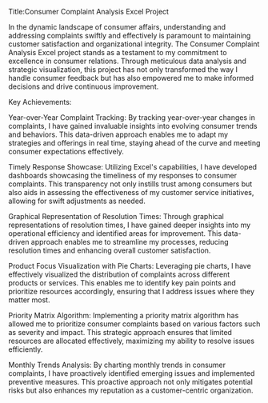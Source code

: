 Title:Consumer Complaint Analysis Excel Project

In the dynamic landscape of consumer affairs, understanding and addressing complaints swiftly and effectively is paramount to maintaining customer satisfaction and organizational integrity. The Consumer Complaint Analysis Excel project stands as a testament to my commitment to excellence in consumer relations. Through meticulous data analysis and strategic visualization, this project has not only transformed the way I handle consumer feedback but has also empowered me to make informed decisions and drive continuous improvement.

Key Achievements:

Year-over-Year Complaint Tracking: By tracking year-over-year changes in complaints, I have gained invaluable insights into evolving consumer trends and behaviors. This data-driven approach enables me to adapt my strategies and offerings in real time, staying ahead of the curve and meeting consumer expectations effectively.

Timely Response Showcase: Utilizing Excel's capabilities, I have developed dashboards showcasing the timeliness of my responses to consumer complaints. This transparency not only instills trust among consumers but also aids in assessing the effectiveness of my customer service initiatives, allowing for swift adjustments as needed.

Graphical Representation of Resolution Times: Through graphical representations of resolution times, I have gained deeper insights into my operational efficiency and identified areas for improvement. This data-driven approach enables me to streamline my processes, reducing resolution times and enhancing overall customer satisfaction.

Product Focus Visualization with Pie Charts: Leveraging pie charts, I have effectively visualized the distribution of complaints across different products or services. This enables me to identify key pain points and prioritize resources accordingly, ensuring that I address issues where they matter most.

Priority Matrix Algorithm: Implementing a priority matrix algorithm has allowed me to prioritize consumer complaints based on various factors such as severity and impact. This strategic approach ensures that limited resources are allocated effectively, maximizing my ability to resolve issues efficiently.

Monthly Trends Analysis: By charting monthly trends in consumer complaints, I have proactively identified emerging issues and implemented preventive measures. This proactive approach not only mitigates potential risks but also enhances my reputation as a customer-centric organization.
